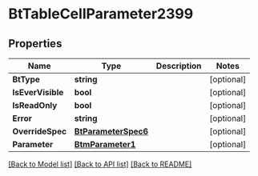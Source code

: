 # BtTableCellParameter2399

## Properties

Name | Type | Description | Notes
------------ | ------------- | ------------- | -------------
**BtType** | **string** |  | [optional] 
**IsEverVisible** | **bool** |  | [optional] 
**IsReadOnly** | **bool** |  | [optional] 
**Error** | **string** |  | [optional] 
**OverrideSpec** | [**BtParameterSpec6**](BTParameterSpec-6.md) |  | [optional] 
**Parameter** | [**BtmParameter1**](BTMParameter-1.md) |  | [optional] 

[[Back to Model list]](../README.md#documentation-for-models) [[Back to API list]](../README.md#documentation-for-api-endpoints) [[Back to README]](../README.md)


